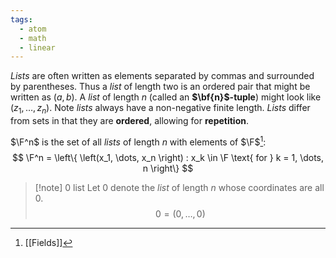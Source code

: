 ```yaml
---
tags:
  - atom
  - math
  - linear
---
```

*Lists* are often written as elements separated by commas and surrounded by parentheses. Thus a *list* of length two is an ordered pair that might be written as $(a,b)$. A *list* of length $n$ (called an **$\bf{n}$-tuple**) might look like $\left( z_1, \dots, z_n \right)$. Note *lists* always have a non-negative finite length. *Lists* differ from sets in that they are **ordered**, allowing for **repetition**.

$\F^n$ is the set of all *lists* of length $n$ with elements of $\F$[^1]:
$$ \F^n = \left\{ \left(x_1, \dots, x_n \right) : x_k \in \F \text{ for } k = 1, \dots,  n \right\} $$

> [!note] $0$ list
> Let $0$ denote the *list* of length $n$ whose coordinates are all $0$.
> $$ 0 = \left( 0, \dots, 0 \right) $$

[^1]: [[Fields]]
